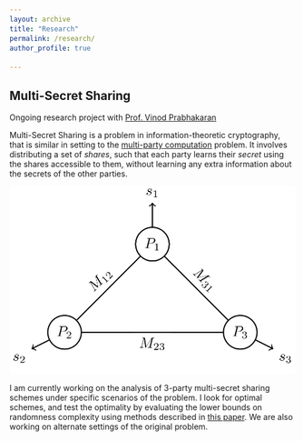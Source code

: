 ```yaml
---
layout: archive
title: "Research"
permalink: /research/
author_profile: true

---
```


## Multi-Secret Sharing  
Ongoing research project with [Prof. Vinod Prabhakaran](https://www.tifr.res.in/~vinodmp/)  

Multi-Secret Sharing is a problem in information-theoretic cryptography, that is similar in setting to the [multi-party computation](https://en.wikipedia.org/wiki/Secure_multi-party_computation) problem. It involves distributing a set of *shares*, such that each party learns their *secret* using the shares accessible to them, without learning any extra information about the secrets of the other parties.  

![Multi-Secret Sharing Problem](/files/mss.jpg)

I am currently working on the analysis of 3-party multi-secret sharing schemes under specific scenarios of the problem. I look for optimal schemes, and test the optimality by evaluating the lower bounds on randomness complexity using methods described in [this paper](https://link.springer.com/chapter/10.1007/978-3-662-44381-1_12). We are also working on alternate settings of the original problem.
